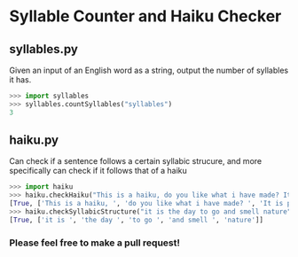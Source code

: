 # Syllable Counter and Haiku Checker

## syllables.py
Given an input of an English word as a string, output the number of syllables it has.

```python
>>> import syllables
>>> syllables.countSyllables("syllables")
3
``` 
## haiku.py
Can check if a sentence follows a certain syllabic strucure, and more specifically can check if it follows that of a haiku

```python
>>> import haiku
>>> haiku.checkHaiku("This is a haiku, do you like what i have made? It is pretty pog")
[True, ['This is a haiku, ', 'do you like what i have made? ', 'It is pretty pog']]
>>> haiku.checkSyllabicStructure("it is the day to go and smell nature", [2, 2, 2, 2, 2])
[True, ['it is ', 'the day ', 'to go ', 'and smell ', 'nature']]
```
### Please feel free to make a pull request!
